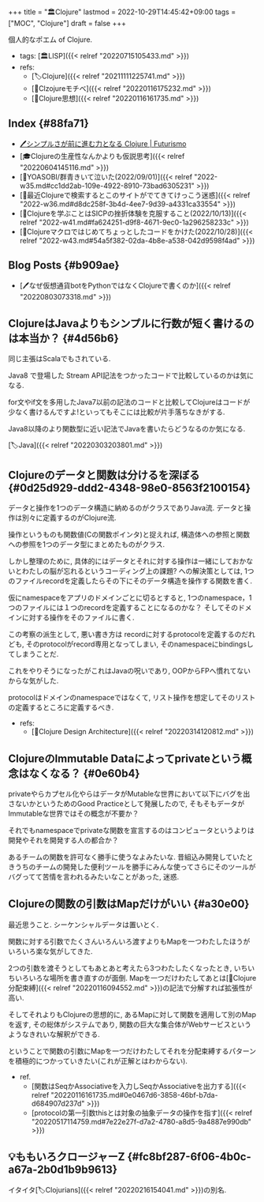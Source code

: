 +++
title = "🏛Clojure"
lastmod = 2022-10-29T14:45:42+09:00
tags = ["MOC", "Clojure"]
draft = false
+++

個人的なポエム of Clojure.

-   tags: [🏛LISP]({{< relref "20220715105433.md" >}})
-   refs:
    -   [🏷Clojure]({{< relref "20211111225741.md" >}})
    -   [📝Clzojureモチベ]({{< relref "20220116175232.md" >}})
    -   [📝Clojure思想]({{< relref "20220116161735.md" >}})


## Index {#88fa71}

-   [🖊シンプルさが前に進む力となる Clojure | Futurismo](https://futurismo.biz/archives/4649/)
-   [🎓Clojureの生産性なんかよりも仮説思考]({{< relref "20220604145116.md" >}})
-   [💭YOASOBI/群青きいて泣いた(2022/09/01)]({{< relref "2022-w35.md#cc1dd2ab-109e-4922-8910-73bad6305231" >}})
-   [💭最近Clojureで検索するとこのサイトがでてきてけっこう迷惑]({{< relref "2022-w36.md#d8dc258f-3b4d-4ee7-9d39-a4331ca33554" >}})
-   [💭Clojureを学ぶことはSICPの挫折体験を克服すること(2022/10/13)]({{< relref "2022-w41.md#fa624251-d9f8-4671-9ec0-1a296258233c" >}})
-   [💭Clojureマクロではじめてちょっとしたコードをかけた(2022/10/28)]({{< relref "2022-w43.md#54a5f382-02da-4b8e-a538-042d9598f4ad" >}})


## Blog Posts {#b909ae}

-   [🖊なぜ仮想通貨botをPythonではなくClojureで書くのか]({{< relref "20220803073318.md" >}})


## ClojureはJavaよりもシンプルに行数が短く書けるのは本当か？ {#4d56b6}

同じ主張はScalaでもされている.

Java8 で登場した Stream API記法をつかったコードで比較しているのかは気になる.

for文やif文を多用したJava7以前の記法のコードと比較してClojureはコードが少なく書けるんですよ!といってもそこには比較が片手落ちなきがする.

Java8以降のより関数型に近い記法でJavaを書いたらどうなるのか気になる.

[🏷Java]({{< relref "20220303203801.md" >}})


## Clojureのデータと関数は分けるを深ぼる {#0d25d929-ddd2-4348-98e0-8563f2100154}

データと操作を1つのデータ構造に納めるのがクラスでありJava流. データと操作は別々に定義するのがClojure流.

操作というものも関数値(Cの関数ポインタ)と捉えれば, 構造体への参照と関数への参照を1つのデータ型にまとめたものがクラス.

しかし整理のために, 具体的にはデータとそれに対する操作は一緒にしておかないとわたしの脳が忘れるというコーディング上の課題? への解決策としては, 1つのファイルrecordを定義したらその下にそのデータ構造を操作する関数を書く.

仮にnamespaceをアプリのドメインごとに切るとすると, 1つのnamespace，1つのファイルには１つのrecordを定義することになるのかな？ そしてそのドメインに対する操作をそのファイルに書く.

この考察の派生として, 悪い書き方は recordに対するprotocolを定義するのだれども, そのprotocolがrecord専用となってしまい, そのnamespaceにbindingsしてしまうことだ.

これをやりそうになったがこれはJavaの呪いであり, OOPからFPへ慣れてないからな気がした.

protocolはドメインのnamespaceではなくて, リスト操作を想定してそのリストの定義するところに定義するべき.

-   refs:
    -   [📝Clojure Design Architecture]({{< relref "20220314120812.md" >}})


## ClojureのImmutable Dataによってprivateという概念はなくなる？ {#0e60b4}

privateやらカプセル化やらはデータがMutableな世界において以下にバグを出さないかというためのGood Practiceとして発展したので, そもそもデータがImmutableな世界ではその概念が不要か？

それでもnamespaceでprivateな関数を宣言するのはコンピュータというよりは開発やそれを開発する人の都合か？

あるチームの関数を許可なく勝手に使うなよみたいな. 昔組込み開発していたときうちのチームの開発した便利ツールを勝手にみんな使ってさらにそのツールがバグってて苦情を言われるみたいなことがあった, 迷惑.


## Clojureの関数の引数はMapだけがいい {#a30e00}

最近思うこと. シーケンシャルデータは置いとく.

関数に対する引数でたくさんいろんいろ渡すよりもMapを一つわたしたほうがいろいろ楽な気がしてきた.

2つの引数を渡そうとしてもあとあと考えたら3つわたしたくなったとき, いちいちいろいろな場所を書き直すのが面倒. Mapを一つだけわたしてあとは[📝Clojure分配束縛]({{< relref "20220116094552.md" >}})の記法で分解すれば拡張性が高い.

そしてそれよりもClojureの思想的に, あるMapに対して関数を適用して別のMapを返す, その総体がシステムであり, 関数の巨大な集合体がWebサービスというようなきれいな解釈ができる.

ということで関数の引数にMapを一つだけわたしてそれを分配束縛するパターンを積極的につかっていきたい(これが正解とはわからない).

-   ref.
    -   [関数はSeqかAssociativeを入力しSeqかAssociativeを出力する]({{< relref "20220116161735.md#0e0467d6-3858-46bf-b7da-d684907d237d" >}})
    -   [protocolの第一引数thisとは対象の抽象データの操作を指す]({{< relref "20220517114759.md#7e22e27f-d7a2-4780-a8d5-9a4887e990db" >}})


## 💡ももいろクロージャーZ {#fc8bf287-6f06-4b0c-a67a-2b0d1b9b9613}

イタイタ[🏷Clojurians]({{< relref "20220216154041.md" >}})の別名.
